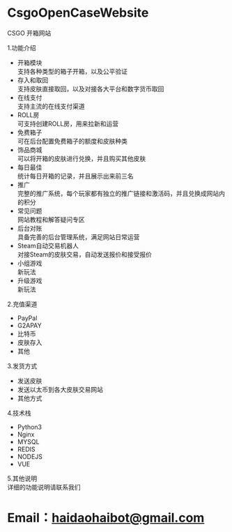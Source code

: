 # CsgoOpenCaseWebsite
CSGO 开箱网站

1.功能介绍
  - 开箱模块
  <br>支持各种类型的箱子开箱，以及公平验证
  - 存入和取回
  <br>支持皮肤直接取回，以及对接各大平台和数字货币取回
  - 在线支付
  <br>支持主流的在线支付渠道
  - ROLL房
  <br>可支持创建ROLL房，用来拉新和运营
  - 免费箱子
  <br>可在后台配置免费箱子的额度和皮肤种类
  - 饰品商城
  <br>可以将开箱的皮肤进行兑换，并且购买其他皮肤
  - 每日最佳
  <br>统计每日开箱的记录，并且展示出来前三名
  - 推广
  <br>完整的推广系统，每个玩家都有独立的推广链接和激活码，并且兑换成网站内的积分
  - 常见问题
  <br>网站教程和解答疑问专区
  - 后台对账
  <br>具备完善的后台管理系统，满足网站日常运营
  - Steam自动交易机器人
  <br>对接Steam的皮肤交易，自动发送报价和接受报价
  - 小组游戏
  <br>新玩法
  - 升级游戏
  <br>新玩法

2.充值渠道
  - PayPal
  - G2APAY
  - 比特币
  - 皮肤存入
  - 其他

3.发货方式
  - 发送皮肤
  - 发送以太币到各大皮肤交易网站
  - 其他方式

4.技术栈
  - Python3
  - Nginx
  - MYSQL
  - REDIS
  - NODEJS
  - VUE

5.其他说明
  <br>详细的功能说明请联系我们
  

# Email：haidaohaibot@gmail.com


